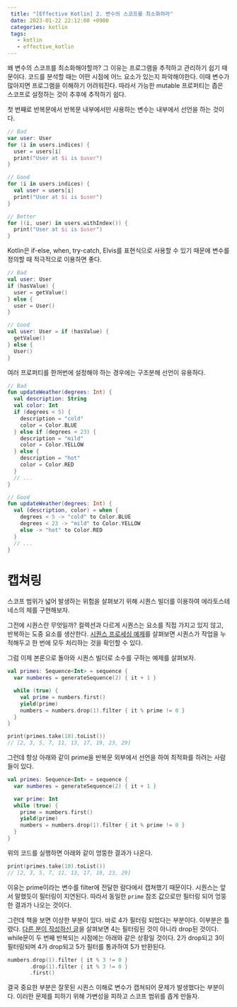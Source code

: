 ```yaml
---
 title: "[Effective Kotlin] 2. 변수의 스코프를 최소화하라"
 date: 2023-01-22 22:12:00 +0900
 categories: kotlin
 tags:
   - kotlin
   - effective_kotlin
---
```


왜 변수의 스코프를 최소화해야할까? 그 이유는 프로그램을 추적하고 관리하기 쉽기 때문이다.
코드를 분석할 때는 어떤 시점에 어느 요소가 있는지 파악해야한다. 이때 변수가 많아지면 프로그램을 이해하기 어려워진다.
따라서 가능한 mutable 프로퍼티는 좁은 스코프로 설정하는 것이 추후에 추적하기 쉽다.

첫 번째로 반복문에서 반복문 내부에서만 사용하는 변수는 내부에서 선언을 하는 것이다.

```kotlin
// Bad
var user: User
for (i in users.indices) {
  user = users[i]
  print("User at $i is $user")
}

// Good
for (i in users.indices) {
  val user = users[i]
  print("User at $i is $user")
}

// Better
for ((i, user) in users.withIndex()) {
  print("User at $i is $user")
}
```

Kotlin은 if-else, when, try-catch, Elvis를 표현식으로 사용할 수 있기 때문에 변수를 정의할 때 적극적으로 이용하면 좋다.

```kotlin
// Bad
val user: User
if (hasValue) {
  user = getValue()
} else {
  user = User()
}

// Good
val user: User = if (hasValue) {
  getValue()
} else {
  User()
}
```

여러 프로퍼티를 한꺼번에 설정해야 하는 경우에는 구조분해 선언이 유용하다.

```kotlin
// Bad
fun updateWeather(degrees: Int) {
  val description: String
  val color: Int
  if (degrees < 5) {
    description = "cold"
    color = Color.BLUE
  } else if (degrees < 23) {
    description = "mild"
    color = Color.YELLOW
  } else {
    description = "hot"
    color = Color.RED
  }
  // ...
}

// Good
fun updateWeather(degrees: Int) {
  val (description, color) = when {
    degrees < 5 -> "cold" to Color.BLUE
    degrees < 23 -> "mild" to Color.YELLOW
    else -> "hot" to Color.RED
  }
  // ...
}
```

# 캡쳐링

스코프 범위가 넓어 발생하는 위험을 살펴보기 위해 시퀀스 빌더를 이용하여 에라토스테네스의 체를 구현해보자.

그전에 시퀀스란 무엇일까? 컬렉션과 다르게 시퀀스는 요소를 직접 가지고 있지 않고, 반복하는 도중 요소를 생산한다.
[시퀀스 프로세싱 예제](https://kotlinlang.org/docs/sequences.html#sequence-processing-example)를 살펴보면 시퀀스가 작업을 누적해두고 한 번에 모두 처리하는 것을 확인할 수 있다.

그럼 이제 본론으로 돌아와 시퀀스 빌더로 소수를 구하는 예제를 살펴보자.

```kotlin
val primes: Sequence<Int> = sequence {
  var numberes = generateSequence(2) { it + 1 }

  while (true) {
    val prime = numbers.first()
    yield(prime)
    numbers = numbers.drop(1).filter { it % prime != 0 }
  }
}

print(primes.take(10).toList())
// [2, 3, 5, 7, 11, 13, 17, 19, 23, 29]
```

그런데 항상 아래와 같이 prime을 반복문 외부에서 선언을 하여 최적화를 하려는 사람들이 있다.

```kotlin
val primes: Sequence<Int> = sequence {
  var numberes = generateSequence(2) { it + 1 }

  var prime: Int
  while (true) {
    prime = numbers.first()
    yield(prime)
    numbers = numbers.drop(1).filter { it % prime != 0 }
  }
}
```

위의 코드를 실행하면 아래와 같이 엉뚱한 결과가 나온다.

```kotlin
print(primes.take(10).toList())
// [2, 3, 5, 7, 11, 13, 17, 19, 23, 29]
```

이유는 prime이라는 변수를 filter에 전달한 람다에서 캡쳐했기 때문이다. 시퀀스는 앞서 말했듯이 필터링이 지연된다.
따라서 동일한 `prime` 참조 값으로만 필터링 되어 엉뚱한 결과가 나오는 것이다.

그런데 책을 보면 이상한 부분이 있다. 바로 4가 필터링 되었다는 부분이다. 이부분은 틀렸다.
[다른 분이 작성하신 글](https://two22.tistory.com/73)을 살펴보면 4는 필터링된 것이 아니라 drop된 것이다.
while문이 두 번째 반복되는 시점에는 아래와 같은 상황일 것이다. 2가 drop되고 3이 필터링되며 4가 drop되고 5가 필터를 통과하여 5가 반환된다.

```kotlin
numbers.drop(1).filter { it % 3 != 0 }
       .drop(1).filter { it % 3 != 0 }
       .first()
```

결국 중요한 부분은 잘못된 시퀀스 이해로 변수가 캡쳐되어 문제가 발생했다는 부분이다. 이러한 문제를 피하기 위해 가변성을 피하고 스코프 범위를 좁게 만들자.
